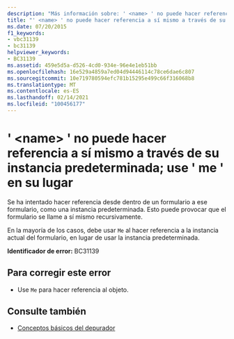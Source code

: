 ```yaml
---
description: "Más información sobre: ' <name> ' no puede hacer referencia a sí mismo a través de su instancia predeterminada; use ' me ' en su lugar"
title: "' <name> ' no puede hacer referencia a sí mismo a través de su instancia predeterminada; use ' me ' en su lugar"
ms.date: 07/20/2015
f1_keywords:
- vbc31139
- bc31139
helpviewer_keywords:
- BC31139
ms.assetid: 459e5d5a-d526-4cd0-934e-96e4e1eb51bb
ms.openlocfilehash: 16e529a4859a7ed04d94446114c78ce6dae6c807
ms.sourcegitcommit: 10e719780594efc781b15295e499c66f316068b8
ms.translationtype: MT
ms.contentlocale: es-ES
ms.lasthandoff: 02/14/2021
ms.locfileid: "100456177"
---
```

# <a name="name-cannot-refer-to-itself-through-its-default-instance-use-me-instead"></a>' \<name> ' no puede hacer referencia a sí mismo a través de su instancia predeterminada; use ' me ' en su lugar

Se ha intentado hacer referencia desde dentro de un formulario a ese formulario, como una instancia predeterminada. Esto puede provocar que el formulario se llame a sí mismo recursivamente.  
  
 En la mayoría de los casos, debe usar `Me` al hacer referencia a la instancia actual del formulario, en lugar de usar la instancia predeterminada.  
  
 **Identificador de error:** BC31139  
  
## <a name="to-correct-this-error"></a>Para corregir este error  
  
- Use `Me` para hacer referencia al objeto.  
  
## <a name="see-also"></a>Consulte también

- [Conceptos básicos del depurador](/visualstudio/debugger/debugger-feature-tour)
